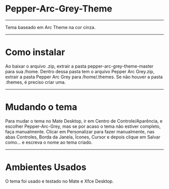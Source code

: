 # Pepper-Arc-Grey-Theme
_____
Tema baseado em Arc Theme na cor cinza.
_____
# Como instalar
Ao baixar o arquivo .zip, extrair a pasta pepper-arc-grey-theme-master para sua /home. Dentro dessa pasta tem o arquivo Pepper Arc Grey.zip, extrair a pasta Pepper Arc Grey para /home/.themes. Se não houver a pasta .themes, é preciso criar uma.
_____
# Mudando o tema
Para mudar o tema no Mate Desktop, ir em Centro de Controle/Aparência, e escolher Pepper-Arc-Grey, mas se por acaso o tema não estiver completo, faça manualmente. Clicar em Personalizar para fazer manualmente, nas abas Controles, Borda da Janela, Ícones, Cursor e depois clique em Salvar como... e escreva o nome ao tema criado.
_____
# Ambientes Usados
O tema foi usado e testado no Mate e Xfce Desktop.
